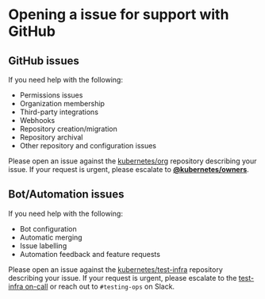 # Opening a issue for support with GitHub

## GitHub issues

If you need help with the following:
- Permissions issues
- Organization membership
- Third-party integrations
- Webhooks
- Repository creation/migration
- Repository archival
- Other repository and configuration issues

Please open an issue against the [kubernetes/org] repository describing your
issue. If your request is urgent, please escalate to **[@kubernetes/owners]**.

## Bot/Automation issues

If you need help with the following:
- Bot configuration
- Automatic merging
- Issue labelling
- Automation feedback and feature requests

Please open an issue against the [kubernetes/test-infra] repository describing
your issue. If your request is urgent, please escalate to the
[test-infra on-call] or reach out to `#testing-ops` on Slack.


[kubernetes/org]: https://github.com/kubernetes/org/issues
[@kubernetes/owners]: https://github.com/orgs/kubernetes/teams/owners
[kubernetes/test-infra]: https://github.com/kubernetes/test-infra/issues
[test-infra on-call]: https://go.k8s.io/oncall
